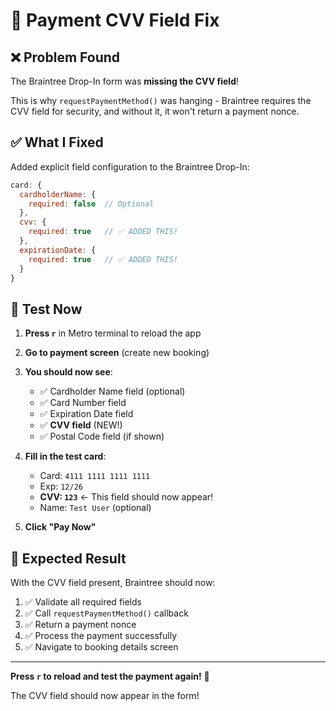 # 🔧 Payment CVV Field Fix

## ❌ Problem Found

The Braintree Drop-In form was **missing the CVV field**! 

This is why `requestPaymentMethod()` was hanging - Braintree requires the CVV field for security, and without it, it won't return a payment nonce.

## ✅ What I Fixed

Added explicit field configuration to the Braintree Drop-In:

```javascript
card: {
  cardholderName: {
    required: false  // Optional
  },
  cvv: {
    required: true   // ✅ ADDED THIS!
  },
  expirationDate: {
    required: true   // ✅ ADDED THIS!
  }
}
```

## 🚀 Test Now

1. **Press `r`** in Metro terminal to reload the app
2. **Go to payment screen** (create new booking)
3. **You should now see**:
   - ✅ Cardholder Name field (optional)
   - ✅ Card Number field
   - ✅ Expiration Date field
   - ✅ **CVV field** (NEW!)
   - ✅ Postal Code field (if shown)

4. **Fill in the test card**:
   - Card: `4111 1111 1111 1111`
   - Exp: `12/26`
   - **CVV: `123`** ← This field should now appear!
   - Name: `Test User` (optional)

5. **Click "Pay Now"**

## 🎯 Expected Result

With the CVV field present, Braintree should now:
1. ✅ Validate all required fields
2. ✅ Call `requestPaymentMethod()` callback
3. ✅ Return a payment nonce
4. ✅ Process the payment successfully
5. ✅ Navigate to booking details screen

---

**Press `r` to reload and test the payment again!** 🚀

The CVV field should now appear in the form!
